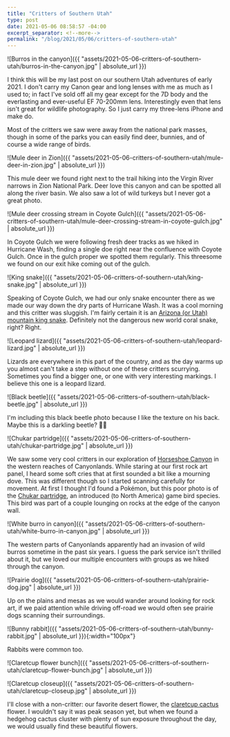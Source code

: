 ```yaml
--- 
title: "Critters of Southern Utah"
type: post
date: 2021-05-06 08:58:57 -04:00
excerpt_separator: <!--more-->
permalink: "/blog/2021/05/06/critters-of-southern-utah"
---
```




![Burros in the canyon]({{ "assets/2021-05-06-critters-of-southern-utah/burros-in-the-canyon.jpg" | absolute_url }})


I think this will be my last post on our southern Utah adventures of early 2021. I don't carry my Canon gear and long lenses with me as much as I used to; in fact I've sold off all my gear except for the 7D body and the everlasting and ever-useful EF 70-200mm lens. Interestingly even that lens isn't great for wildlife photography. So I just carry my three-lens iPhone and make do.

<!--more-->

Most of the critters we saw were away from the national park masses, though in some of the parks you can easily find deer, bunnies, and of course a wide range of birds.


![Mule deer in Zion]({{ "assets/2021-05-06-critters-of-southern-utah/mule-deer-in-zion.jpg" | absolute_url }})


This mule deer we found right next to the trail hiking into the Virgin River narrows in Zion National Park. Deer love this canyon and can be spotted all along the river basin. We also saw a lot of wild turkeys but I never got a great photo.


![Mule deer crossing stream in Coyote Gulch]({{ "assets/2021-05-06-critters-of-southern-utah/mule-deer-crossing-stream-in-coyote-gulch.jpg" | absolute_url }})


In Coyote Gulch we were following fresh deer tracks as we hiked in Hurricane Wash, finding a single doe right near the confluence with Coyote Gulch. Once in the gulch proper we spotted them regularly. This threesome we found on our exit hike coming out of the gulch.


![King snake]({{ "assets/2021-05-06-critters-of-southern-utah/king-snake.jpg" | absolute_url }})


Speaking of Coyote Gulch, we had our only snake encounter there as we made our way down the dry parts of Hurricane Wash. It was a cool morning and this critter was sluggish. I'm fairly certain it is an [Arizona (or Utah) mountain king snake](https://en.wikipedia.org/wiki/Lampropeltis_pyromelana). Definitely not the dangerous new world coral snake, right? Right.


![Leopard lizard]({{ "assets/2021-05-06-critters-of-southern-utah/leopard-lizard.jpg" | absolute_url }})
 

Lizards are everywhere in this part of the country, and as the day warms up you almost can't take a step without one of these critters scurrying. Sometimes you find a bigger one, or one with very interesting markings. I believe this one is a leopard lizard.


![Black beetle]({{ "assets/2021-05-06-critters-of-southern-utah/black-beetle.jpg" | absolute_url }})


I'm including this black beetle photo because I like the texture on his back. Maybe this is a darkling beetle? 🤷‍♂️


![Chukar partridge]({{ "assets/2021-05-06-critters-of-southern-utah/chukar-partridge.jpg" | absolute_url }})


We saw some very cool critters in our exploration of [Horseshoe Canyon](https://chrisbrooks.org/canyonlands-rock-art-in-horseshoe-canyon/) in the western reaches of Canyonlands. While staring at our first rock art panel, I heard some soft cries that at first sounded a bit like a mourning dove. This was different though so I started scanning carefully for movement. At first I thought I'd found a Pokémon, but this poor photo is of the [Chukar partridge](https://en.wikipedia.org/wiki/Chukar_partridge), an introduced (to North America) game bird species. This bird was part of a couple lounging on rocks at the edge of the canyon wall.


![White burro in canyon]({{ "assets/2021-05-06-critters-of-southern-utah/white-burro-in-canyon.jpg" | absolute_url }})


The western parts of Canyonlands apparently had an invasion of wild burros sometime in the past six years. I guess the park service isn't thrilled about it, but we loved our multiple encounters with groups as we hiked through the canyon.


![Prairie dog]({{ "assets/2021-05-06-critters-of-southern-utah/prairie-dog.jpg" | absolute_url }})


Up on the plains and mesas as we would wander around looking for rock art, if we paid attention while driving off-road we would often see prairie dogs scanning their surroundings.


![Bunny rabbit]({{ "assets/2021-05-06-critters-of-southern-utah/bunny-rabbit.jpg" | absolute_url }}){:width="100px"}


Rabbits were common too.


![Claretcup flower bunch]({{ "assets/2021-05-06-critters-of-southern-utah/claretcup-flower-bunch.jpg" | absolute_url }})



![Claretcup closeup]({{ "assets/2021-05-06-critters-of-southern-utah/claretcup-closeup.jpg" | absolute_url }})


I'll close with a non-critter: our favorite desert flower, the [claretcup cactus](https://en.wikipedia.org/wiki/Echinocereus_triglochidiatus) flower. I wouldn't say it was peak season yet, but when we found a hedgehog cactus cluster with plenty of sun exposure throughout the day, we would usually find these beautiful flowers.